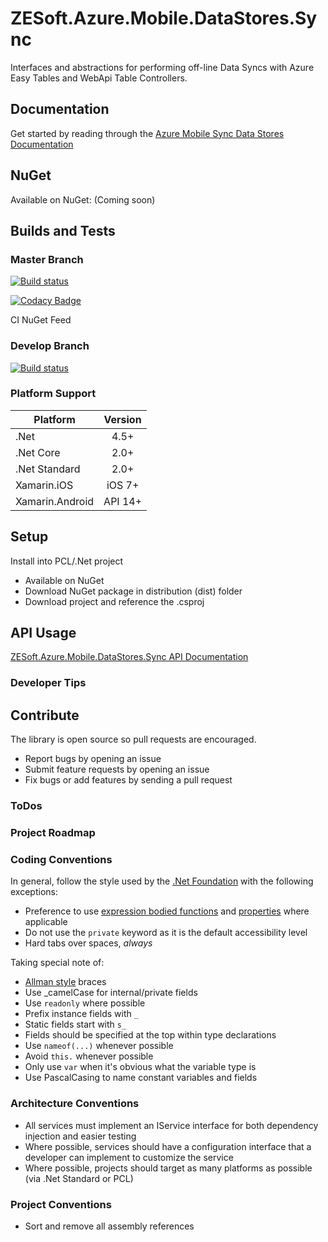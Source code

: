 # ZESoft.Azure.Mobile.DataStores.Sync
Interfaces and abstractions for performing off-line Data Syncs with Azure Easy Tables and WebApi Table Controllers.

## Documentation
Get started by reading through the [Azure Mobile Sync Data Stores Documentation](docs/README.md)

## NuGet
Available on NuGet: (Coming soon)

## Builds and Tests
### Master Branch
[![Build status](https://ci.appveyor.com/api/projects/status/fns9eh9vdlaj7cg3/branch/master?svg=true)](https://ci.appveyor.com/project/chriszumberge/zesoft-azure-mobile-datastores-sync/branch/master)

[![Codacy Badge](https://api.codacy.com/project/badge/Grade/bd69175718a448079095ff4e5c30c84a)](https://www.codacy.com/app/chriszumberge/ZESoft.Azure.Mobile.DataStores.Sync?utm_source=github.com&amp;utm_medium=referral&amp;utm_content=chriszumberge/ZESoft.Azure.Mobile.DataStores.Sync&amp;utm_campaign=Badge_Grade)

CI NuGet Feed

### Develop Branch
[![Build status](https://ci.appveyor.com/api/projects/status/fns9eh9vdlaj7cg3/branch/develop?svg=true)](https://ci.appveyor.com/project/chriszumberge/zesoft-azure-mobile-datastores-sync/branch/develop)

### Platform Support
|Platform       | Version  |
|---------------|:--------:|
|.Net           |   4.5+   |
|.Net Core      |   2.0+   |
|.Net Standard  |   2.0+   |
|Xamarin.iOS    |  iOS 7+  |
|Xamarin.Android|  API 14+ |

## Setup
Install into PCL/.Net project
- Available on NuGet
- Download NuGet package in distribution (dist) folder
- Download project and reference the .csproj

## API Usage
[ZESoft.Azure.Mobile.DataStores.Sync API Documentation](docs/ApiDocumentation.md)

### Developer Tips

## Contribute
The library is open source so pull requests are encouraged.
- Report bugs by opening an issue
- Submit feature requests by opening an issue
- Fix bugs or add features by sending a pull request

### ToDos 

### Project Roadmap

### Coding Conventions
In general, follow the style used by the [.Net Foundation](https://github.com/dotnet/corefx/blob/master/Documentation/coding-guidelines/coding-style.md)
with the following exceptions:
- Preference to use [expression bodied functions](https://docs.microsoft.com/en-us/dotnet/csharp/programming-guide/statements-expressions-operators/expression-bodied-members#methods)
and [properties](https://docs.microsoft.com/en-us/dotnet/csharp/programming-guide/statements-expressions-operators/expression-bodied-members#property-get-statements)
where applicable
- Do not use the ```private``` keyword as it is the default accessibility level
- Hard tabs over spaces, *always*

Taking special note of:
- [Allman style](https://en.wikipedia.org/wiki/Indent_style#Allman_style) braces
- Use _camelCase for internal/private fields
- Use ```readonly``` where possible
- Prefix instance fields with ```_```
- Static fields start with ```s_```
- Fields should be specified at the top within type declarations
- Use ```nameof(...)``` whenever possible
- Avoid ```this.``` whenever possible
- Only use ```var``` when it's obvious what the variable type is
- Use PascalCasing to name constant variables and fields

### Architecture Conventions
- All services must implement an IService interface for both dependency injection and easier testing
- Where possible, services should have a configuration interface that a developer can implement to customize the service
- Where possible, projects should target as many platforms as possible (via .Net Standard or PCL)

### Project Conventions
- Sort and remove all assembly references